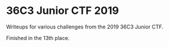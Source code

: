 # 36C3 Junior CTF 2019

Writeups for various challenges from the 2019 36C3 Junior CTF.

Finished in the 13th place.
